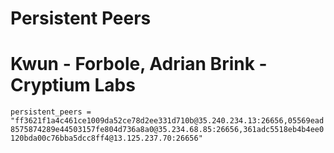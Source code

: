 # Persistent Peers

# Kwun - Forbole, Adrian Brink - Cryptium Labs
`persistent_peers = "ff3621f1a4c461ce1009da52ce78d2ee331d710b@35.240.234.13:26656,05569ead8575874289e44503157fe804d736a8a0@35.234.68.85:26656,361adc5518eb4b4ee0120bda00c76bba5dcc8ff4@13.125.237.70:26656"`
